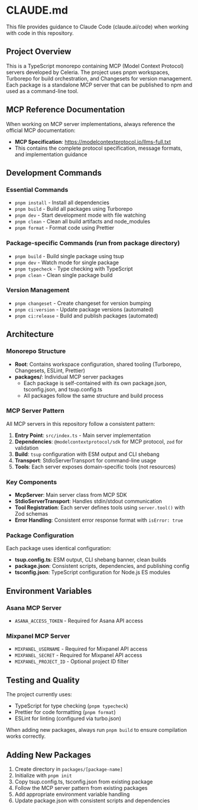 # CLAUDE.md

This file provides guidance to Claude Code (claude.ai/code) when working with code in this repository.

## Project Overview

This is a TypeScript monorepo containing MCP (Model Context Protocol) servers developed by Celeria. The project uses pnpm workspaces, Turborepo for build orchestration, and Changesets for version management. Each package is a standalone MCP server that can be published to npm and used as a command-line tool.

## MCP Reference Documentation

When working on MCP server implementations, always reference the official MCP documentation:
- **MCP Specification**: https://modelcontextprotocol.io/llms-full.txt
- This contains the complete protocol specification, message formats, and implementation guidance

## Development Commands

### Essential Commands
- `pnpm install` - Install all dependencies
- `pnpm build` - Build all packages using Turborepo
- `pnpm dev` - Start development mode with file watching
- `pnpm clean` - Clean all build artifacts and node_modules
- `pnpm format` - Format code using Prettier

### Package-specific Commands (run from package directory)
- `pnpm build` - Build single package using tsup
- `pnpm dev` - Watch mode for single package
- `pnpm typecheck` - Type checking with TypeScript
- `pnpm clean` - Clean single package build

### Version Management
- `pnpm changeset` - Create changeset for version bumping
- `pnpm ci:version` - Update package versions (automated)
- `pnpm ci:release` - Build and publish packages (automated)

## Architecture

### Monorepo Structure
- **Root**: Contains workspace configuration, shared tooling (Turborepo, Changesets, ESLint, Prettier)
- **packages/**: Individual MCP server packages
  - Each package is self-contained with its own package.json, tsconfig.json, and tsup.config.ts
  - All packages follow the same structure and build process

### MCP Server Pattern
All MCP servers in this repository follow a consistent pattern:
1. **Entry Point**: `src/index.ts` - Main server implementation
2. **Dependencies**: `@modelcontextprotocol/sdk` for MCP protocol, `zod` for validation
3. **Build**: `tsup` configuration with ESM output and CLI shebang
4. **Transport**: StdioServerTransport for command-line usage
5. **Tools**: Each server exposes domain-specific tools (not resources)

### Key Components
- **McpServer**: Main server class from MCP SDK
- **StdioServerTransport**: Handles stdin/stdout communication
- **Tool Registration**: Each server defines tools using `server.tool()` with Zod schemas
- **Error Handling**: Consistent error response format with `isError: true`

### Package Configuration
Each package uses identical configuration:
- **tsup.config.ts**: ESM output, CLI shebang banner, clean builds
- **package.json**: Consistent scripts, dependencies, and publishing config
- **tsconfig.json**: TypeScript configuration for Node.js ES modules

## Environment Variables

### Asana MCP Server
- `ASANA_ACCESS_TOKEN` - Required for Asana API access

### Mixpanel MCP Server  
- `MIXPANEL_USERNAME` - Required for Mixpanel API access
- `MIXPANEL_SECRET` - Required for Mixpanel API access
- `MIXPANEL_PROJECT_ID` - Optional project ID filter

## Testing and Quality

The project currently uses:
- TypeScript for type checking (`pnpm typecheck`)
- Prettier for code formatting (`pnpm format`)
- ESLint for linting (configured via turbo.json)

When adding new packages, always run `pnpm build` to ensure compilation works correctly.

## Adding New Packages

1. Create directory in `packages/[package-name]`
2. Initialize with `pnpm init`
3. Copy tsup.config.ts, tsconfig.json from existing package
4. Follow the MCP server pattern from existing packages
5. Add appropriate environment variable handling
6. Update package.json with consistent scripts and dependencies